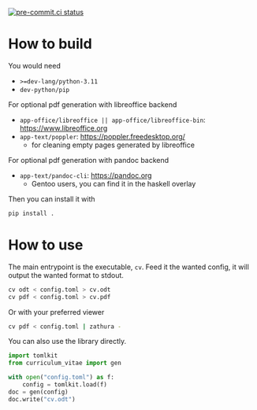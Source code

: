 [![pre-commit.ci status](https://results.pre-commit.ci/badge/github/tharvik/curriculum-vitae/main.svg)](https://results.pre-commit.ci/latest/github/tharvik/curriculum-vitae/main)

# How to build

You would need

- `>=dev-lang/python-3.11`
- `dev-python/pip`

For optional pdf generation with libreoffice backend

- `app-office/libreoffice || app-office/libreoffice-bin`: https://www.libreoffice.org
- `app-text/poppler`: https://poppler.freedesktop.org/
  - for cleaning empty pages generated by libreoffice

For optional pdf generation with pandoc backend

- `app-text/pandoc-cli`: https://pandoc.org
  - Gentoo users, you can find it in the haskell overlay

Then you can install it with

```sh
pip install .
```

# How to use

The main entrypoint is the executable, `cv`.
Feed it the wanted config, it will output the wanted format to stdout.

```sh
cv odt < config.toml > cv.odt
cv pdf < config.toml > cv.pdf
```

Or with your preferred viewer

```sh
cv pdf < config.toml | zathura -
```

You can also use the library directly.

```python
import tomlkit
from curriculum_vitae import gen

with open("config.toml") as f:
    config = tomlkit.load(f)
doc = gen(config)
doc.write("cv.odt")
```
